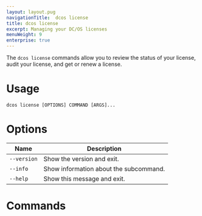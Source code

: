 ```yaml
---
layout: layout.pug
navigationTitle:  dcos license
title: dcos license
excerpt: Managing your DC/OS licenses
menuWeight: 9
enterprise: true
---
```

The `dcos license` commands allow you to review the status of your license, audit your license, and get or renew a license.

# Usage

```
dcos license [OPTIONS] COMMAND [ARGS]...
```

# Options

| Name |  Description |
|---------|-------------|
| `--version` | Show the version and exit.|
|  `--info`   |  Show information about the subcommand.|
|  `--help`   |  Show this message and exit.|

# Commands

